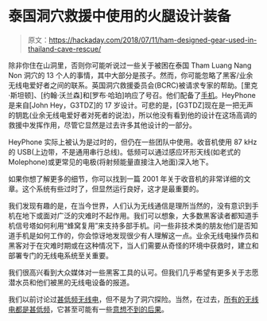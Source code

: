 # 泰国洞穴救援中使用的火腿设计装备

> 原文：<https://hackaday.com/2018/07/11/ham-designed-gear-used-in-thailand-cave-rescue/>

除非你住在山洞里，否则你可能听说过一些关于被困在泰国 Tham Luang Nang Non 洞穴的 13 个人的事情，其中大部分是孩子。然而，你可能忽略了黑客/业余无线电爱好者之间的联系。英国洞穴救援委员会(BCRC)被请求专家的帮助。[里克·斯坦顿]、[约翰·沃兰森]和[罗布·哈珀]响应了号召。他们配备了[手机](http://bcra.org.uk/creg/heyphone/)。HeyPhone 是来自[John Hey，G3TDZ]的 17 岁设计。可悲的是，[G3TDZ]现在是一把无声的钥匙(业余无线电爱好者对死者的说法)，所以他没有看到他的设计在这场高调的救援中发挥作用，尽管它显然是过去许多其他设计的一部分。

HeyPhone 实际上被认为是过时的，但仍在一些团队中使用。收音机使用 87 kHz 的 USB(上边带，不是通用串行总线)。低频可以通过感应环形天线(如老式的 Molephone)或更常见的电极(将射频能量直接注入地面)深入地下。

如果你想了解更多的细节，你可以找到一篇 2001 年关于收音机的非常详细的文章。这个系统有些过时了，但显然运行良好，这才是最重要的。

我们发现有趣的是，在当今世界，人们认为无线通信是理所当然的，没有意识到手机在地下或面对广泛的灾难时不起作用。我们可以想象，大多数黑客读者都知道手机信号塔如何利用“蜂窝复用”来支持多部手机。问一些非技术类的朋友他们是否知道手机是如何工作的，你会惊讶地发现很少有人理解这一点。业余无线电操作员和黑客对于在灾难时期或在这种情况下，当人们需要从奇怪的环境中获救时，建立和部署专门的无线电系统至关重要。

我们很高兴看到大众媒体对一些黑客工具的认可。但我们几乎希望有更多关于志愿潜水员和他们被黑的无线电设备的报道。

我们以前讨论过[甚低频无线电](https://hackaday.com/2010/04/14/all-about-vlf-radio/)，但不是为了洞穴探险。当然，在过去，[所有的无线电都是甚低频](https://hackaday.com/2015/06/27/the-alexanderson-transmitter-very-low-frequency-radio-rides-again/)，它甚至可能有一些[意想不到的后果](https://hackaday.com/2017/05/21/humans-may-have-accidentally-created-a-radiation-shield-around-earth/)。
